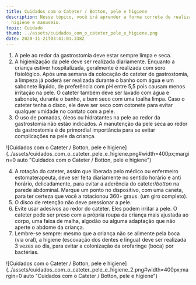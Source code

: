 ```yaml
---
title: Cuidados com o Cateter / Botton, pele e higiene
description: Nesse tópico, você irá aprender a forma correta de realizar sua
  higiene e manuseio.
topic: Cuidado
thumb: ../assets/cuidados_com_o_cateter_pele_e_higiene.png
date: 2020-11-21T03:41:01.338Z
---
```

1. A pele ao redor da gastrostomia deve estar sempre limpa e seca. 
2. A higienização da pele deve ser realizada diariamente. Enquanto a criança estiver hospitalizada, geralmente é realizada com soro fisiológico. Após uma semana da colocação do cateter de gastrostomia, a limpeza já poderá ser realizada durante o banho com água e um sabonete líquido, de preferência com pH entre 5,5 pois causam menos irritação na pele. O cateter também deve ser lavado com água e sabonete, durante o banho, e bem seco com uma toalha limpa. Caso o cateter tenha o disco, ele deve ser seco com cotonete para evitar qualquer umidade no contato com a pele.
3. O uso de pomadas, óleos ou hidratantes na pele ao redor da gastrostomia não estão indicados. A manutenção da pele seca ao redor da gastrostomia é de primordial importância para se evitar complicações na pele da criança.

![Cuidados com o Cateter / Botton, pele e higiene](../assets/cuidados_com_o_cateter_pele_e_higiene.png#width=400px;margin=0 auto "Cuidados com o Cateter / Botton, pele e higiene")

4. A rotação do cateter, assim que liberada pelo médico ou enfermeiro estomaterapeuta, deve ser feita diariamente no sentido horário e anti horário, delicadamente, para evitar a aderência do cateter/*botton* na parede abdominal. Marque um ponto no dispositivo, com uma caneta, para ter certeza  que você a rotacionou 360◦ graus. (um giro completo). 
5. O disco de retenção não deve pressionar a pele. 
6. Evite usar adesivos ao redor do cateter. Eles podem irritar a pele. O cateter pode ser preso com a própria roupa da criança mais ajustada ao corpo, uma faixa de malha, algodão ou alguma adaptação que não aperte o abdome da criança.
7. Lembre-se sempre: mesmo que a criança não se alimente pela boca (via oral), a higiene (escovação dos dentes e língua) deve ser realizada 3 vezes ao dia, para evitar a colonização da orofaringe (boca) por bactérias.

![Cuidados com o Cateter / Botton, pele e higiene](../assets/cuidados_com_o_cateter_pele_e_higiene_2.png#width=400px;margin=0 auto "Cuidados com o Cateter / Botton, pele e higiene")